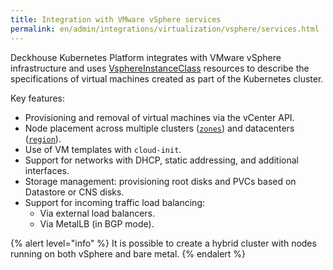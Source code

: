 ```yaml
---
title: Integration with VMware vSphere services
permalink: en/admin/integrations/virtualization/vsphere/services.html
---
```


Deckhouse Kubernetes Platform integrates with VMware vSphere infrastructure and uses [VsphereInstanceClass](/modules/cloud-provider-vsphere/cr.html#vsphereinstanceclass) resources
to describe the specifications of virtual machines created as part of the Kubernetes cluster.

Key features:

- Provisioning and removal of virtual machines via the vCenter API.
- Node placement across multiple clusters ([`zones`](/modules/cloud-provider-vsphere/cluster_configuration.html#vsphereclusterconfiguration-zones)) and datacenters ([`region`](/modules/cloud-provider-vsphere/cluster_configuration.html#vsphereclusterconfiguration-region)).
- Use of VM templates with `cloud-init`.
- Support for networks with DHCP, static addressing, and additional interfaces.
- Storage management: provisioning root disks and PVCs based on Datastore or CNS disks.
- Support for incoming traffic load balancing:
  - Via external load balancers.
  - Via MetalLB (in BGP mode).

{% alert level="info" %}
It is possible to create a hybrid cluster with nodes running on both vSphere and bare metal.
{% endalert %}

